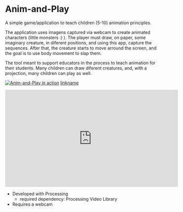 # Anim-and-Play
A simple game/application to teach children (5-10) animation principles.

The application uses imagens captured via webcam to create animated characters (little monsters :) ).
The player must draw, on paper, some imaginary creature, in diferent positions, and using this app, capture the sequences. 
After that, the creature starts to move arround the screen, and the goal is to use body movement to slap them. 

The tool meant to support educators in the process to teach animation for their students. Many children can draw diferent creatures,
and, with a projection, many children can play as well.

[![Anim-and-Play in action](https://i.ytimg.com/vi/TfOG2nGsWzM/hqdefault.jpg)](http://www.youtube.com/watch?v=TfOG2nGsWzM)
[linkname](http://TfOG2nGsWzM)

<iframe width="560" height="315" src="https://www.youtube.com/embed/TfOG2nGsWzM" frameborder="0" allowfullscreen></iframe>

+ Developed with Processing
  + required dependency: Processing Video Library
+ Requires a webcam
